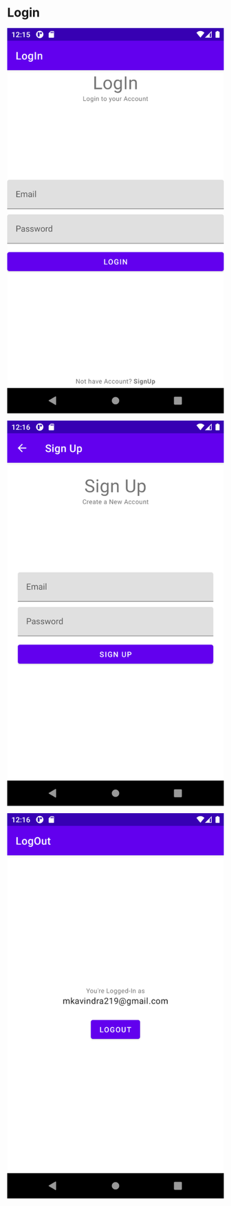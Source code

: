 # Login

![Login Image](https://github.com/Kavindra-Mohan-Dwivedi/Login/blob/main/Screenshot_20220213_121546.png)

![Sign Up Page](https://github.com/Kavindra-Mohan-Dwivedi/Login/blob/main/Screenshot_20220213_121619.png)

![Log Out Page](https://github.com/Kavindra-Mohan-Dwivedi/Login/blob/main/Screenshot_20220213_121702.png)
